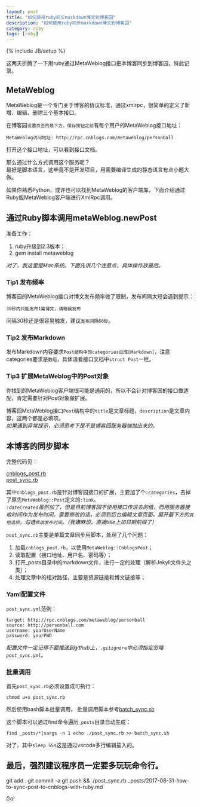 ```yaml
---
layout: post
title: "如何使用ruby同步markdown博文到博客园"
description: "如何使用ruby同步markdown博文到博客园"
category: ruby
tags: [ruby]
---
```

{% include JB/setup %}

这两天折腾了一下用ruby通过MetaWeblog接口把本博客同步到博客园，特此记录。  

## MetaWeblog

MetaWeblog是一个专门关于博客的协议标准，通过xmlrpc，很简单的定义了新增、编辑、删除三个基本接口。

在博客园`设置页签的最下方，保存按钮之前`有每个用户的MetaWeblog接口地址：  

    MetaWeblog访问地址: http://rpc.cnblogs.com/metaweblog/personball

打开这个接口地址，可以看到接口文档。  

那么通过什么方式调用这个服务呢？  
最好是脚本语言，这毕竟不是开发项目，用需要编译生成的静态语言有点小题大做。  

如果你熟悉Python，或许也可以找到MetaWeblog的客户端库，下面介绍通过Ruby版MetaWeblog客户端进行XmlRpc调用。

## 通过Ruby脚本调用metaWeblog.newPost

准备工作：  

1. ruby升级到2.3版本；
1. gem install metaweblog

*对了，我这里是Mac系统。下面先讲几个注意点，具体操作放最后。*  

### Tip1 发布频率

博客园的MetaWeblog接口对博文发布频率做了限制，发布间隔太短会遇到提示：  

    30秒内只能发布1篇博文，请稍候发布

间隔30秒还是很容易触发，建议`发布间隔60秒`。

### Tip2 发布Markdown

发布Markdown内容要求`Post结构中的categories设成[Markdown]`，注意categories要求是`数组`，具体请看接口文档中`struct Post`一栏。  

### Tip3 扩展MetaWeblog中的Post对象

你找到的MetaWeblog客户端很可能是通用的，所以不会针对博客园的接口做适配，肯定需要针对Post对象做扩展。  

博客园MetaWeblog接口`Post`结构中的`title`是文章标题，`description`是文章内容，这两个都是必填项。  
*如果遇到异常提示，必须思考下是不是博客园服务器端抛出来的。*  


## 本博客的同步脚本

完整代码见：  

[cnblogs_post.rb](https://github.com/personball/personball.github.io/blob/master/cnblogs_post.rb)  
[post_sync.rb](https://github.com/personball/personball.github.io/blob/master/post_sync.rb)  

其中`cnblogs_post.rb`是针对博客园接口的扩展，主要加了个`:categories`，去掉了原先`MetaWeblog::Post`定义的`:link`。  
*`:dateCreated`虽然加了，但是目前博客园不使用接口传进去的值，而用服务器接收时间作为发布时间。需要修改的话，必须到后台编辑文章页面，展开最下方的`其他选项`，勾选`修改发布时间`。（我嫌麻烦，直接title上加日期前缀了）*  

`post_sync.rb`主要是单篇文章同步用脚本，处理了几个问题：  

1. 加载`cnblogs_post.rb`，以使用`MetaWeblog::CnblogsPost`；
1. 读取配置（接口地址、用户名、密码等）；
1. 打开_posts目录中的markdown文件，进行一定的处理（解析Jekyll文件头之类）；
1. 处理文章中的相对路径，主要是资源链接和博文链接等；


### Yaml配置文件

`post_sync.yml`范例：  

    target: http://rpc.cnblogs.com/metaweblog/personball
    source: http://personball.com
    username: yourUserName
    password: yourPWD

*配置文件一定记得不要推送到github上，`.gitignore`中必须指定忽略`post_sync.yml`。*  

### 批量调用

首先`post_sync.rb`必须设置成可执行：  

    chmod u+x post_sync.rb

然后使用bash脚本批量调用，
批量调用脚本参考[batch_sync.sh](https://github.com/personball/personball.github.io/blob/master/batch_sync.sh)  

这个脚本可以通过find命令遍历`_posts`目录自动生成：  

    find _posts/*|xargs -n 1 echo ./post_sync.rb >> batch_sync.sh

对了，其中`sleep 55s`这是通过vscode多行编辑插入的。

## 最后，强烈建议程序员一定要多玩玩命令行。

git add .
git commit -a
git push && ./post_sync.rb _posts/2017-08-31-how-to-sync-post-to-cnblogs-with-ruby.md

Go!
